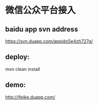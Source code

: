 微信公众平台接入
======





baidu app svn address
-
https://svn.duapp.com/appido5e4zh727q/

deploy:
-
mvn clean install

demo:
-
http://ifeike.duapp.com/
